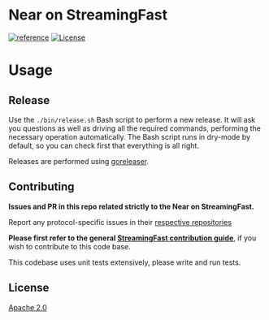 # Near on StreamingFast
[![reference](https://img.shields.io/badge/godoc-reference-5272B4.svg?style=flat-square)](https://pkg.go.dev/github.com/streamingfast/firehose-near)
[![License](https://img.shields.io/badge/License-Apache%202.0-blue.svg)](https://opensource.org/licenses/Apache-2.0)

# Usage

## Release

Use the `./bin/release.sh` Bash script to perform a new release. It will ask you questions
as well as driving all the required commands, performing the necessary operation automatically.
The Bash script runs in dry-mode by default, so you can check first that everything is all right.

Releases are performed using [goreleaser](https://goreleaser.com/).

## Contributing

**Issues and PR in this repo related strictly to the Near on StreamingFast.**

Report any protocol-specific issues in their
[respective repositories](https://github.com/streamingfast/streamingfast#protocols)

**Please first refer to the general
[StreamingFast contribution guide](https://github.com/streamingfast/streamingfast/blob/master/CONTRIBUTING.md)**,
if you wish to contribute to this code base.

This codebase uses unit tests extensively, please write and run tests.

## License

[Apache 2.0](LICENSE)
